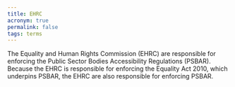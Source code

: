 ```yaml
---
title: EHRC
acronym: true
permalink: false
tags: terms
---
```

The Equality and Human Rights Commission (EHRC) are responsible for enforcing the Public Sector Bodies Accessibility Regulations (PSBAR). Because the EHRC is responsible for enforcing the Equality Act 2010, which underpins PSBAR, the EHRC are also responsible for enforcing PSBAR.